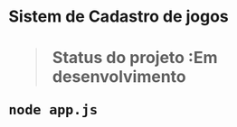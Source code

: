 <h1> Sistem de Cadastro de jogos <h1>

> Status do projeto :Em desenvolvimento 

```
node app.js
```
